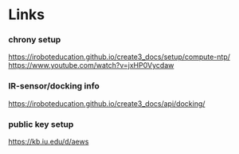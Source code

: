 # Links
### chrony setup
https://iroboteducation.github.io/create3_docs/setup/compute-ntp/
https://www.youtube.com/watch?v=jxHP0Vycdaw
### IR-sensor/docking info
https://iroboteducation.github.io/create3_docs/api/docking/
### public key setup
https://kb.iu.edu/d/aews
